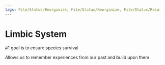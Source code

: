 ```yaml
---
tags: File/Status/Reorganize, File/Status/Reorganize, File/Status/Recategorize, File/Status/Summarize, File/Status/Structuralize
---
```


# Limbic System

#1 goal is to ensure species survival

Allows us to remember experiences from our past and build upon them